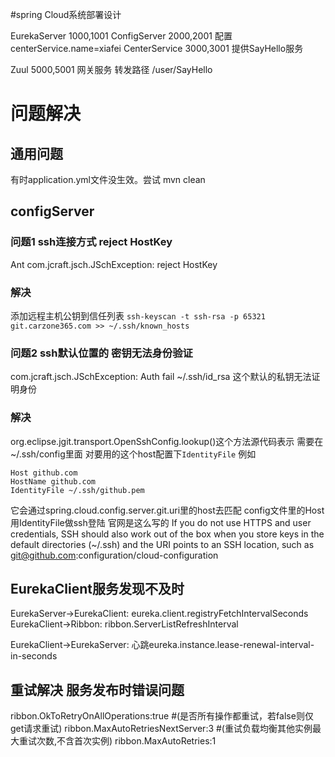 #spring Cloud系统部署设计

EurekaServer 1000,1001 
ConfigServer 2000,2001  配置 centerService.name=xiafei
CenterService 3000,3001   提供SayHello服务
  
Zuul 5000,5001  网关服务 转发路径 /user/SayHello






# 问题解决
## 通用问题
有时application.yml文件没生效。尝试 mvn clean
## configServer
### 问题1 ssh连接方式 reject HostKey
Ant com.jcraft.jsch.JSchException: reject HostKey

### 解决
添加远程主机公钥到信任列表
`ssh-keyscan -t ssh-rsa -p 65321 git.carzone365.com >> ~/.ssh/known_hosts`


### 问题2 ssh默认位置的 密钥无法身份验证
 com.jcraft.jsch.JSchException: Auth fail ~/.ssh/id_rsa 这个默认的私钥无法证明身份

### 解决
org.eclipse.jgit.transport.OpenSshConfig.lookup()这个方法源代码表示
需要在~/.ssh/config里面 对要用的这个host配置下`IdentityFile`
例如
```
Host github.com
HostName github.com
IdentityFile ~/.ssh/github.pem
```
它会通过spring.cloud.config.server.git.uri里的host去匹配 config文件里的Host 用IdentityFile做ssh登陆
官网是这么写的
If you do not use HTTPS and user credentials, SSH should also work out of the box when you store keys in the default directories (~/.ssh) and the  URI points to an SSH location, such as git@github.com:configuration/cloud-configuration




## EurekaClient服务发现不及时

EurekaServer->EurekaClient: eureka.client.registryFetchIntervalSeconds
EurekaClient->Ribbon:  ribbon.ServerListRefreshInterval

EurekaClient->EurekaServer: 心跳eureka.instance.lease-renewal-interval-in-seconds

## 重试解决 服务发布时错误问题
ribbon.OkToRetryOnAllOperations:true 
#(是否所有操作都重试，若false则仅get请求重试)
ribbon.MaxAutoRetriesNextServer:3 
#(重试负载均衡其他实例最大重试次数,不含首次实例)
ribbon.MaxAutoRetries:1
